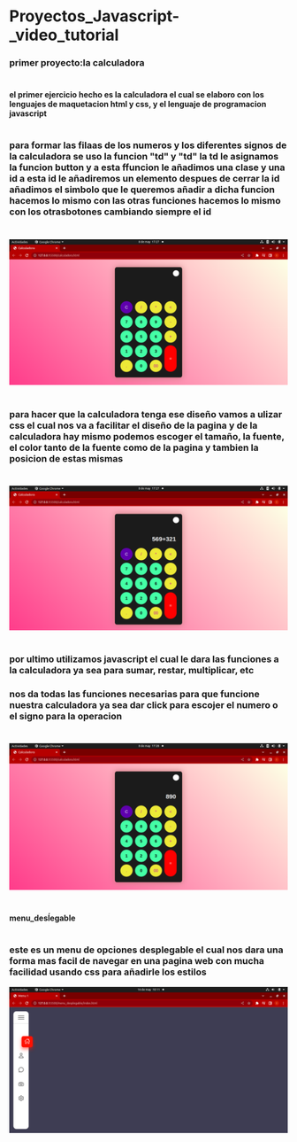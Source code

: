 # Proyectos_Javascript-_video_tutorial

### primer proyecto:la calculadora 
#
#### el primer ejercicio hecho es la calculadora el cual se elaboro con los lenguajes de maquetacion html y css, y el lenguaje de programacion javascript 
#
### para formar las filaas de los numeros y los diferentes signos de la calculadora  se uso la funcion "td" y "td" la td le asignamos la funcion button  y a esta ffuncion le añadimos una clase y una id a esta id le añadiremos un elemento despues de cerrar la id añadimos el simbolo que le queremos añadir a dicha funcion hacemos lo mismo con las otras funciones hacemos lo mismo con los otrasbotones cambiando siempre el id 
#
![calculadora](/img/calculadora.png)
#
### para hacer que la calculadora tenga ese diseño vamos a ulizar css el cual nos va a facilitar el diseño de la pagina y de la calculadora hay mismo podemos escoger el tamaño, la fuente, el color tanto de la fuente como de la pagina y tambien la posicion de estas mismas 
#
![calculadora](/img/calculadora_2.png)
#
### por ultimo utilizamos javascript el cual le dara las funciones a la calculadora ya sea para sumar, restar, multiplicar, etc 
### nos da todas las funciones necesarias para que funcione nuestra calculadora ya sea dar click para escojer el numero o el signo para la operacion 
#
![calculadora](/img/calculadora_3.png)
#
#### menu_desĺegable
#
### este es un menu de opciones desplegable el cual nos dara una forma mas facil de navegar en una pagina web con mucha facilidad usando css para añadirle los estilos 

![menu_desplegable](/img/menu_deplegable.png)
